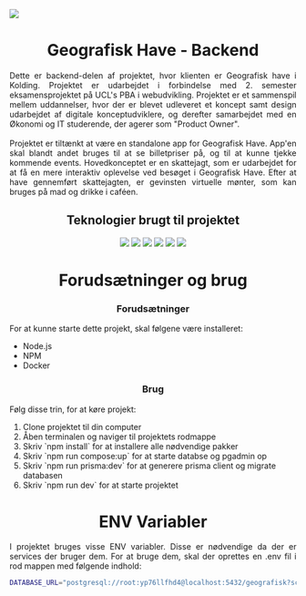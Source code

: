 <img src="https://i.imgur.com/oAEtBup.png?maxwidth=1584&fidelity=grand"></img>

<h1 align="center"> Geografisk Have - Backend </h1>
<p align="justify">
  Dette er backend-delen af projektet, hvor klienten er Geografisk have i Kolding. Projektet er udarbejdet i forbindelse med 2. semester eksamensprojektet på UCL's PBA i webudvikling. Projektet er et sammenspil mellem uddannelser, hvor der er blevet udleveret et koncept samt design udarbejdet af digitale konceptudviklere, og derefter samarbejdet med en Økonomi og IT studerende, der agerer som "Product Owner".
<br>
<br>
Projektet er tiltænkt at være en standalone app for Geografisk Have. App'en skal blandt andet bruges til at se billetpriser på, og til at kunne tjekke kommende events. Hovedkonceptet er en skattejagt, som er udarbejdet for at få en mere interaktiv oplevelse ved besøget i Geografisk Have. Efter at have gennemført skattejagten, er gevinsten virtuelle mønter, som kan bruges på mad og drikke i caféen.
</p>

<h2 align="center">Teknologier brugt til projektet</h2>
<p align="center">
  <a href="https://developer.mozilla.org/en-US/docs/Web/JavaScript" style="text-decoration: none">
    <img src="https://custom-icon-badges.demolab.com/badge/-JavaScript-F7DF1E?style=for-the-badge&logo=javascript&logoColor=black"/>
    </a>
  <a href="https://expressjs.com/" style="text-decoration: none">
    <img src="https://custom-icon-badges.demolab.com/badge/-Express-000000?style=for-the-badge&logo=express&logoColor=white"/>
    </a>
<a href="https://www.docker.com/" style="text-decoration: none">
    <img src="https://custom-icon-badges.demolab.com/badge/-Docker-2496ED?style=for-the-badge&logo=docker&logoColor=white"/>
    </a>
  <a href="https://www.postgresql.org/" style="text-decoration: none">
    <img src="https://custom-icon-badges.demolab.com/badge/-PostgreSQL-336791?style=for-the-badge&logo=postgresql&logoColor=white"/>
    </a>
  <a href="https://www.pgadmin.org/" style="text-decoration: none">
    <img src="https://custom-icon-badges.demolab.com/badge/-pgAdmin-34567C?style=for-the-badge&logo=adminer&logoColor=white"/>
    </a>
  <a href="https://www.prisma.io" style="text-decoration: none"> 
    <img src="https://custom-icon-badges.demolab.com/badge/-Prisma-2D3748?style=for-the-badge&logo=Prisma"/>
</a>
</p>
<h1 align="center">Forudsætninger og brug</h1>
<h3 align="center">Forudsætninger</h3>
<p class="justify">
  For at kunne starte dette projekt, skal følgene være installeret:
  <ul>
    <li>Node.js</li>
    <li>NPM</li>
    <li>Docker</li>
  </ul>
</p>

<h3 align="center">Brug</h3>
<p align="justify">
  Følg disse trin, for at køre projekt:
  <ol>
    <li>Clone projektet til din computer</li>
    <li>Åben terminalen og naviger til projektets rodmappe</li>
    <li>Skriv `npm install` for at installere alle nødvendige pakker</li>
  <li> Skriv `npm run compose:up` for at starte databse og pgadmin op</li>
  <li> Skriv `npm run prisma:dev` for at generere prisma client og migrate databasen</li>
    <li>Skriv `npm run dev` for at starte projektet</li>
</ol>
</p>

<h1 align="center">ENV Variabler</h1>
<p align="justify">
I projektet bruges visse ENV variabler. Disse er nødvendige da der er services der bruger dem. For at bruge dem, skal der oprettes en .env fil i rod mappen med følgende indhold:
</p>

```sh
DATABASE_URL="postgresql://root:yp76llfhd4@localhost:5432/geografisk?schema=public"
```

